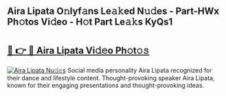 ## Aira Lipata O𝚗lyf𝚊ns Le𝚊𝚔ed N𝚞𝚍es - Part-HWx Ph𝚘tos Vi𝚍eo - H𝚘t Part Le𝚊𝚔s KyQs1

# <h2><a href="http://hf4pzi.feru.top/?c=Aira+Lipata">🔗 👉 🔴 Aira Lipata Vi𝚍𝚎o Ph𝚘t𝚘𝚜</a></h2>

[![Aira Lipata Nu𝚍𝚎s](https://i.imgur.com/0TWrTi3.gif)](http://hf4pzi.feru.top/?c=Aira+Lipata)
Social media personality Aira Lipata recognized for their dance and lifestyle content. Thought-provoking speaker Aira Lipata, known for their engaging presentations and thought-provoking ideas. 
